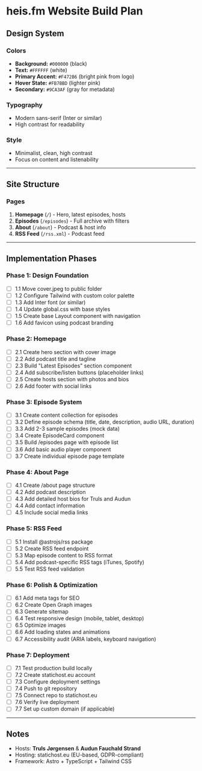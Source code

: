 # heis.fm Website Build Plan

## Design System

### Colors
- **Background:** `#000000` (black)
- **Text:** `#FFFFFF` (white)
- **Primary Accent:** `#F472B6` (bright pink from logo)
- **Hover State:** `#FB7BBD` (lighter pink)
- **Secondary:** `#9CA3AF` (gray for metadata)

### Typography
- Modern sans-serif (Inter or similar)
- High contrast for readability

### Style
- Minimalist, clean, high contrast
- Focus on content and listenability

---

## Site Structure

### Pages
1. **Homepage** (`/`) - Hero, latest episodes, hosts
2. **Episodes** (`/episodes`) - Full archive with filters
3. **About** (`/about`) - Podcast & host info
4. **RSS Feed** (`/rss.xml`) - Podcast feed

---

## Implementation Phases

### Phase 1: Design Foundation

- [ ] 1.1 Move cover.jpeg to public folder
- [ ] 1.2 Configure Tailwind with custom color palette
- [ ] 1.3 Add Inter font (or similar)
- [ ] 1.4 Update global.css with base styles
- [ ] 1.5 Create base Layout component with navigation
- [ ] 1.6 Add favicon using podcast branding

### Phase 2: Homepage

- [ ] 2.1 Create hero section with cover image
- [ ] 2.2 Add podcast title and tagline
- [ ] 2.3 Build "Latest Episodes" section component
- [ ] 2.4 Add subscribe/listen buttons (placeholder links)
- [ ] 2.5 Create hosts section with photos and bios
- [ ] 2.6 Add footer with social links

### Phase 3: Episode System

- [ ] 3.1 Create content collection for episodes
- [ ] 3.2 Define episode schema (title, date, description, audio URL, duration)
- [ ] 3.3 Add 2-3 sample episodes (mock data)
- [ ] 3.4 Create EpisodeCard component
- [ ] 3.5 Build /episodes page with episode list
- [ ] 3.6 Add basic audio player component
- [ ] 3.7 Create individual episode page template

### Phase 4: About Page

- [ ] 4.1 Create /about page structure
- [ ] 4.2 Add podcast description
- [ ] 4.3 Add detailed host bios for Truls and Audun
- [ ] 4.4 Add contact information
- [ ] 4.5 Include social media links

### Phase 5: RSS Feed

- [ ] 5.1 Install @astrojs/rss package
- [ ] 5.2 Create RSS feed endpoint
- [ ] 5.3 Map episode content to RSS format
- [ ] 5.4 Add podcast-specific RSS tags (iTunes, Spotify)
- [ ] 5.5 Test RSS feed validation

### Phase 6: Polish & Optimization

- [ ] 6.1 Add meta tags for SEO
- [ ] 6.2 Create Open Graph images
- [ ] 6.3 Generate sitemap
- [ ] 6.4 Test responsive design (mobile, tablet, desktop)
- [ ] 6.5 Optimize images
- [ ] 6.6 Add loading states and animations
- [ ] 6.7 Accessibility audit (ARIA labels, keyboard navigation)

### Phase 7: Deployment

- [ ] 7.1 Test production build locally
- [ ] 7.2 Create statichost.eu account
- [ ] 7.3 Configure deployment settings
- [ ] 7.4 Push to git repository
- [ ] 7.5 Connect repo to statichost.eu
- [ ] 7.6 Verify live deployment
- [ ] 7.7 Set up custom domain (if applicable)

---

## Notes

- Hosts: **Truls Jørgensen** & **Audun Fauchald Strand**
- Hosting: statichost.eu (EU-based, GDPR-compliant)
- Framework: Astro + TypeScript + Tailwind CSS
